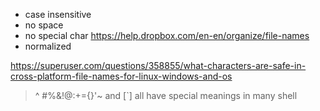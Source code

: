 
- case insensitive
- no space
- no special char https://help.dropbox.com/en-en/organize/file-names
- normalized


https://superuser.com/questions/358855/what-characters-are-safe-in-cross-platform-file-names-for-linux-windows-and-os
>  []()^ #%&!@:+={}'~ and [`] all have special meanings in many shell
> 
